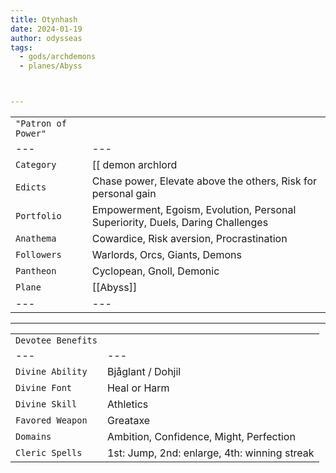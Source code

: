 ```yaml
---
title: Otynhash
date: 2024-01-19
author: odysseas
tags:
  - gods/archdemons
  - planes/Abyss



---
```

| | |
| --- | --- |
| `"Patron of Power"` |
| --- | --- |
| `Category` | [[ demon archlord | archdemon ]], [[Conspirators]] |
| `Edicts` | Chase power, Elevate above the others, Risk for personal gain |
| `Portfolio` | Empowerment, Egoism, Evolution, Personal Superiority, Duels, Daring Challenges |
| `Anathema` | Cowardice, Risk aversion, Procrastination |
| `Followers` | Warlords, Orcs, Giants, Demons |
| `Pantheon` | Cyclopean, Gnoll, Demonic |
| `Plane` | [[Abyss]] |
| --- | --- |
---
| | |
| --- | --- |
| `Devotee Benefits` |
| --- | --- |
| `Divine Ability` | Bjåglant / Dohjil |
| `Divine Font` | Heal or Harm |
| `Divine Skill` | Athletics |
| `Favored Weapon` | Greataxe |
| `Domains` | Ambition, Confidence, Might, Perfection |
| `Cleric Spells` | 1st: Jump, 2nd: enlarge, 4th: winning streak |

